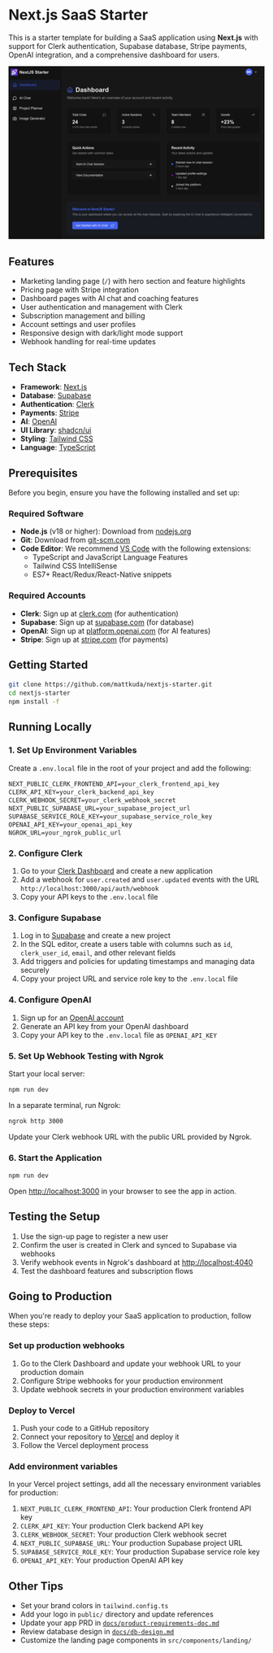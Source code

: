 # Next.js SaaS Starter

This is a starter template for building a SaaS application using **Next.js** with support for Clerk authentication, Supabase database, Stripe payments, OpenAI integration, and a comprehensive dashboard for users.

![Dashboard Screenshot](public/dashboard-screenshot-dark.png)

## Features

- Marketing landing page (`/`) with hero section and feature highlights
- Pricing page with Stripe integration
- Dashboard pages with AI chat and coaching features
- User authentication and management with Clerk
- Subscription management and billing
- Account settings and user profiles
- Responsive design with dark/light mode support
- Webhook handling for real-time updates

## Tech Stack

- **Framework**: [Next.js](https://nextjs.org/)
- **Database**: [Supabase](https://supabase.com/)
- **Authentication**: [Clerk](https://clerk.com/)
- **Payments**: [Stripe](https://stripe.com/)
- **AI**: [OpenAI](https://openai.com/)
- **UI Library**: [shadcn/ui](https://ui.shadcn.com/)
- **Styling**: [Tailwind CSS](https://tailwindcss.com/)
- **Language**: [TypeScript](https://www.typescriptlang.org/)

## Prerequisites

Before you begin, ensure you have the following installed and set up:

### Required Software
- **Node.js** (v18 or higher): Download from [nodejs.org](https://nodejs.org/)
- **Git**: Download from [git-scm.com](https://git-scm.com/)
- **Code Editor**: We recommend [VS Code](https://code.visualstudio.com/) with the following extensions:
  - TypeScript and JavaScript Language Features
  - Tailwind CSS IntelliSense
  - ES7+ React/Redux/React-Native snippets

### Required Accounts
- **Clerk**: Sign up at [clerk.com](https://clerk.com/) (for authentication)
- **Supabase**: Sign up at [supabase.com](https://supabase.com/) (for database)
- **OpenAI**: Sign up at [platform.openai.com](https://platform.openai.com/) (for AI features)
- **Stripe**: Sign up at [stripe.com](https://stripe.com/) (for payments)

## Getting Started

```bash
git clone https://github.com/mattkuda/nextjs-starter.git
cd nextjs-starter
npm install -f
```

## Running Locally

### 1. Set Up Environment Variables

Create a `.env.local` file in the root of your project and add the following:

```env
NEXT_PUBLIC_CLERK_FRONTEND_API=your_clerk_frontend_api_key
CLERK_API_KEY=your_clerk_backend_api_key
CLERK_WEBHOOK_SECRET=your_clerk_webhook_secret
NEXT_PUBLIC_SUPABASE_URL=your_supabase_project_url
SUPABASE_SERVICE_ROLE_KEY=your_supabase_service_role_key
OPENAI_API_KEY=your_openai_api_key
NGROK_URL=your_ngrok_public_url
```

### 2. Configure Clerk

1. Go to your [Clerk Dashboard](https://dashboard.clerk.com/) and create a new application
2. Add a webhook for `user.created` and `user.updated` events with the URL `http://localhost:3000/api/auth/webhook`
3. Copy your API keys to the `.env.local` file

### 3. Configure Supabase

1. Log in to [Supabase](https://supabase.com/) and create a new project
2. In the SQL editor, create a users table with columns such as `id`, `clerk_user_id`, `email`, and other relevant fields
3. Add triggers and policies for updating timestamps and managing data securely
4. Copy your project URL and service role key to the `.env.local` file

### 4. Configure OpenAI

1. Sign up for an [OpenAI account](https://platform.openai.com/)
2. Generate an API key from your OpenAI dashboard
3. Copy your API key to the `.env.local` file as `OPENAI_API_KEY`

### 5. Set Up Webhook Testing with Ngrok

Start your local server:

```bash
npm run dev
```

In a separate terminal, run Ngrok:

```bash
ngrok http 3000
```

Update your Clerk webhook URL with the public URL provided by Ngrok.

### 6. Start the Application

```bash
npm run dev
```

Open [http://localhost:3000](http://localhost:3000) in your browser to see the app in action.

## Testing the Setup

1. Use the sign-up page to register a new user
2. Confirm the user is created in Clerk and synced to Supabase via webhooks
3. Verify webhook events in Ngrok's dashboard at [http://localhost:4040](http://localhost:4040)
4. Test the dashboard features and subscription flows

## Going to Production

When you're ready to deploy your SaaS application to production, follow these steps:

### Set up production webhooks

1. Go to the Clerk Dashboard and update your webhook URL to your production domain
2. Configure Stripe webhooks for your production environment
3. Update webhook secrets in your production environment variables

### Deploy to Vercel

1. Push your code to a GitHub repository
2. Connect your repository to [Vercel](https://vercel.com/) and deploy it
3. Follow the Vercel deployment process

### Add environment variables

In your Vercel project settings, add all the necessary environment variables for production:

1. `NEXT_PUBLIC_CLERK_FRONTEND_API`: Your production Clerk frontend API key
2. `CLERK_API_KEY`: Your production Clerk backend API key  
3. `CLERK_WEBHOOK_SECRET`: Your production Clerk webhook secret
4. `NEXT_PUBLIC_SUPABASE_URL`: Your production Supabase project URL
5. `SUPABASE_SERVICE_ROLE_KEY`: Your production Supabase service role key
6. `OPENAI_API_KEY`: Your production OpenAI API key

## Other Tips

- Set your brand colors in `tailwind.config.ts`
- Add your logo in `public/` directory and update references
- Update your app PRD in [`docs/product-requirements-doc.md`](docs/product-requirements-doc.md)
- Review database design in [`docs/db-design.md`](docs/db-design.md)
- Customize the landing page components in `src/components/landing/`
